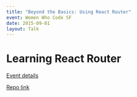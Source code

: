 ```yaml
---
title: "Beyond the Basics: Using React Router"
event: Women Who Code SF
date: 2015-09-01
layout: Talk
---
```


# Learning React Router

[Event details](https://www.meetup.com/Women-Who-Code-SF/events/233137683/)

[Repo link](https://github.com/DavidWells/react-router-tutorial)
